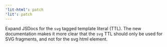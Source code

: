 ```yaml
---
'lit-html': patch
'lit': patch
---
```


Expand JSDocs for the `svg` tagged template literal (TTL). The new documentation makes it more clear that the `svg` TTL should only be used for SVG fragments, and not for the svg html element.
